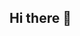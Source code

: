 ## Hi there 👋

<!--
**Devic-ud/Devic-ud** is a ✨ _special_ ✨ repository because its `README.md` (this file) appears on your GitHub profile.

Here are some ideas to get you started:

- 🔭 I’m currently working on ...backend development
- 🌱 I’m currently learning ...javascript
- 👯 I’m looking to collaborate on ...ur workings
- 🤔 I’m looking for help with ...ur bookings
- 💬 Ask me about ...fronend websites
- 📫 How to reach me: ...07019524261
- 😄 Pronouns: ...when
- ⚡ Fun fact: ... am not that old
-->
